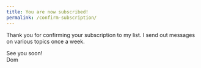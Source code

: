 ```yaml
---
title: You are now subscribed!
permalink: /confirm-subscription/
---
```

Thank you for confirming your subscription to my list. I send out messages on various topics once a week.

See you soon!  
Dom
